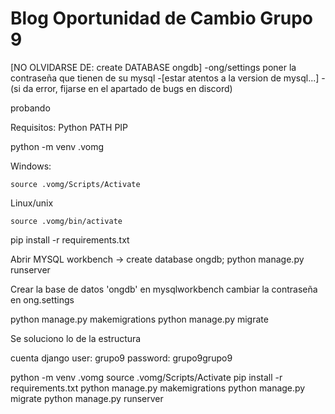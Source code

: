 # Blog Oportunidad de Cambio Grupo 9
[NO OLVIDARSE DE: create DATABASE ongdb]
-ong/settings poner la contraseña que tienen de su mysql
-[estar atentos a la version de mysql...]
-(si da error, fijarse en el apartado de bugs en discord)

probando

Requisitos:
	Python
	PATH
	PIP

python -m venv .vomg

Windows:

	source .vomg/Scripts/Activate

Linux/unix

	source .vomg/bin/activate

pip install -r requirements.txt

Abrir MYSQL workbench -> create database ongdb;
python manage.py runserver

Crear la base de datos 'ongdb' en mysqlworkbench
cambiar la contraseña en ong.settings

python manage.py makemigrations
python manage.py migrate


Se soluciono lo de la estructura

cuenta django
user: grupo9
password: grupo9grupo9

python -m venv .vomg
source .vomg/Scripts/Activate
pip install -r requirements.txt
python manage.py makemigrations
python manage.py migrate
python manage.py runserver
